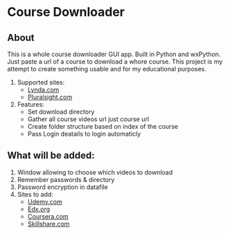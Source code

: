# Course Downloader

## About

This is a whole course downloader GUI app. Built in Python and wxPython.
Just paste a url of a course to download a whore course.
This project is my attempt to create something usable and for my educational purposes.

1. Supported sites:
    - <a href="https://lynda.com">Lynda.com</a>
    - <a href="https://pluralsight.com">Pluralsight.com</a>
2. Features:
    - Set download directory
    - Gather all course videos url just course url
    - Create folder structure based on index of the course
    - Pass Login deatails to login automaticly 
    


## What will be added:

1. Window allowing to choose which videos to download
2. Remember passwords & directory
3. Password encryption in datafile
4. Sites to add:
    - <a href="https://udemy.com">Udemy.com</a>
    - <a href="https://edx.org">Edx.org</a>
    - <a href="https://coursera.org">Coursera.com</a>
    - <a href="https://skillshare.com">Skillshare.com</a>

    
    
    
    
    
    
    